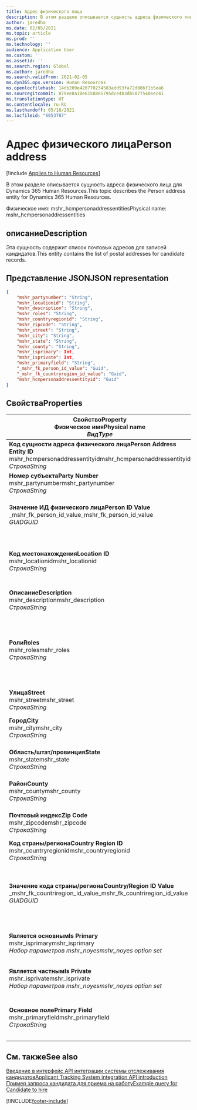 ```yaml
---
title: Адрес физического лица
description: В этом разделе описывается сущность адреса физического лица для Dynamics 365 Human Resources.
author: jaredha
ms.date: 02/05/2021
ms.topic: article
ms.prod: ''
ms.technology: ''
audience: Application User
ms.custom: ''
ms.assetid: ''
ms.search.region: Global
ms.author: jaredha
ms.search.validFrom: 2021-02-05
ms.dyn365.ops.version: Human Resources
ms.openlocfilehash: 14db209e420770234583add93fa72d086f1b5ea6
ms.sourcegitcommit: 879ee8a10e6158885795dce4b3db5077540eec41
ms.translationtype: HT
ms.contentlocale: ru-RU
ms.lasthandoff: 05/18/2021
ms.locfileid: "6053787"
---
```

# <a name="person-address"></a><span data-ttu-id="44c58-103">Адрес физического лица</span><span class="sxs-lookup"><span data-stu-id="44c58-103">Person address</span></span>

[!include [Applies to Human Resources](../includes/applies-to-hr.md)]

<span data-ttu-id="44c58-104">В этом разделе описывается сущность адреса физического лица для Dynamics 365 Human Resources.</span><span class="sxs-lookup"><span data-stu-id="44c58-104">This topic describes the Person address entity for Dynamics 365 Human Resources.</span></span>

<span data-ttu-id="44c58-105">Физическое имя: mshr_hcmpersonaddressentities</span><span class="sxs-lookup"><span data-stu-id="44c58-105">Physical name: mshr_hcmpersonaddressentities</span></span>

## <a name="description"></a><span data-ttu-id="44c58-106">описание</span><span class="sxs-lookup"><span data-stu-id="44c58-106">Description</span></span>

<span data-ttu-id="44c58-107">Эта сущность содержит список почтовых адресов для записей кандидатов.</span><span class="sxs-lookup"><span data-stu-id="44c58-107">This entity contains the list of postal addresses for candidate records.</span></span>

## <a name="json-representation"></a><span data-ttu-id="44c58-108">Представление JSON</span><span class="sxs-lookup"><span data-stu-id="44c58-108">JSON representation</span></span>

```json
{
    "mshr_partynumber": "String",
    "mshr_locationid": "String",
    "mshr_description": "String",
    "mshr_roles": "String",
    "mshr_countryregionid": "String",
    "mshr_zipcode": "String",
    "mshr_street": "String",
    "mshr_city": "String",
    "mshr_state": "String",
    "mshr_county": "String",
    "mshr_isprimary": Int,
    "mshr_isprivate": Int,
    "mshr_primaryfield": "String",
    "_mshr_fk_person_id_value": "Guid",
    "_mshr_fk_countryregion_id_value": "Guid",
    "mshr_hcmpersonaddressentityid": "Guid"
}
```

## <a name="properties"></a><span data-ttu-id="44c58-109">Свойства</span><span class="sxs-lookup"><span data-stu-id="44c58-109">Properties</span></span>

| <span data-ttu-id="44c58-110">Свойство</span><span class="sxs-lookup"><span data-stu-id="44c58-110">Property</span></span><br><span data-ttu-id="44c58-111">**Физическое имя**</span><span class="sxs-lookup"><span data-stu-id="44c58-111">**Physical name**</span></span><br><span data-ttu-id="44c58-112">**_Вид_**</span><span class="sxs-lookup"><span data-stu-id="44c58-112">**_Type_**</span></span> | <span data-ttu-id="44c58-113">Использование</span><span class="sxs-lookup"><span data-stu-id="44c58-113">Use</span></span> | <span data-ttu-id="44c58-114">описание</span><span class="sxs-lookup"><span data-stu-id="44c58-114">Description</span></span> |
| --- | --- | --- |
| <span data-ttu-id="44c58-115">**Код сущности адреса физического лица**</span><span class="sxs-lookup"><span data-stu-id="44c58-115">**Person Address Entity ID**</span></span><br><span data-ttu-id="44c58-116">mshr_hcmpersonaddressentityid</span><span class="sxs-lookup"><span data-stu-id="44c58-116">mshr_hcmpersonaddressentityid</span></span><br><span data-ttu-id="44c58-117">*Строка*</span><span class="sxs-lookup"><span data-stu-id="44c58-117">*String*</span></span> | <span data-ttu-id="44c58-118">Только для чтения</span><span class="sxs-lookup"><span data-stu-id="44c58-118">Read-only</span></span><br><span data-ttu-id="44c58-119">Требуется</span><span class="sxs-lookup"><span data-stu-id="44c58-119">Required</span></span> | <span data-ttu-id="44c58-120">Созданный системой уникальный идентификатор записи сущности.</span><span class="sxs-lookup"><span data-stu-id="44c58-120">System-generated unique identifier for the entity record.</span></span> |
| <span data-ttu-id="44c58-121">**Номер субъекта**</span><span class="sxs-lookup"><span data-stu-id="44c58-121">**Party Number**</span></span><br><span data-ttu-id="44c58-122">mshr_partynumber</span><span class="sxs-lookup"><span data-stu-id="44c58-122">mshr_partynumber</span></span><br><span data-ttu-id="44c58-123">*Строка*</span><span class="sxs-lookup"><span data-stu-id="44c58-123">*String*</span></span> | <span data-ttu-id="44c58-124">Чтение/запись</span><span class="sxs-lookup"><span data-stu-id="44c58-124">Read/write</span></span><br><span data-ttu-id="44c58-125">Требуется</span><span class="sxs-lookup"><span data-stu-id="44c58-125">Required</span></span> | <span data-ttu-id="44c58-126">ИД связанной записи субъекта (физического лица).</span><span class="sxs-lookup"><span data-stu-id="44c58-126">The ID of the associated party (person) record.</span></span> |
| <span data-ttu-id="44c58-127">**Значение ИД физического лица**</span><span class="sxs-lookup"><span data-stu-id="44c58-127">**Person ID Value**</span></span><br><span data-ttu-id="44c58-128">_mshr_fk_person_id_value</span><span class="sxs-lookup"><span data-stu-id="44c58-128">_mshr_fk_person_id_value</span></span><br><span data-ttu-id="44c58-129">*GUID*</span><span class="sxs-lookup"><span data-stu-id="44c58-129">*GUID*</span></span> | <span data-ttu-id="44c58-130">Только для чтения</span><span class="sxs-lookup"><span data-stu-id="44c58-130">Read-only</span></span><br><span data-ttu-id="44c58-131">Требуется</span><span class="sxs-lookup"><span data-stu-id="44c58-131">Required</span></span><br><span data-ttu-id="44c58-132">Внешний ключ: mshr_dirpersonentityid сущности mshr_dirpersonentity</span><span class="sxs-lookup"><span data-stu-id="44c58-132">Foreign key: mshr_dirpersonentityid of mshr_dirpersonentity</span></span> | <span data-ttu-id="44c58-133">Созданный системой уникальный идентификатор записи сущности субъекта (физического лица).</span><span class="sxs-lookup"><span data-stu-id="44c58-133">The system-generated identifier of the party (person) entity record.</span></span> |
| <span data-ttu-id="44c58-134">**Код местонахождения**</span><span class="sxs-lookup"><span data-stu-id="44c58-134">**Location ID**</span></span><br><span data-ttu-id="44c58-135">mshr_locationid</span><span class="sxs-lookup"><span data-stu-id="44c58-135">mshr_locationid</span></span><br><span data-ttu-id="44c58-136">*Строка*</span><span class="sxs-lookup"><span data-stu-id="44c58-136">*String*</span></span> | <span data-ttu-id="44c58-137">Чтение/запись</span><span class="sxs-lookup"><span data-stu-id="44c58-137">Read/write</span></span><br><span data-ttu-id="44c58-138">Требуется</span><span class="sxs-lookup"><span data-stu-id="44c58-138">Required</span></span> | <span data-ttu-id="44c58-139">ИД местоположения записи адреса.</span><span class="sxs-lookup"><span data-stu-id="44c58-139">The location ID of the address record.</span></span> <span data-ttu-id="44c58-140">Настройте в сущности mshr_logisticspostaladdresslocationcdsentity.</span><span class="sxs-lookup"><span data-stu-id="44c58-140">Set up in mshr_logisticspostaladdresslocationcdsentity entity.</span></span> |
| <span data-ttu-id="44c58-141">**Описание**</span><span class="sxs-lookup"><span data-stu-id="44c58-141">**Description**</span></span><br><span data-ttu-id="44c58-142">mshr_description</span><span class="sxs-lookup"><span data-stu-id="44c58-142">mshr_description</span></span><br><span data-ttu-id="44c58-143">*Строка*</span><span class="sxs-lookup"><span data-stu-id="44c58-143">*String*</span></span> | <span data-ttu-id="44c58-144">Чтение/запись</span><span class="sxs-lookup"><span data-stu-id="44c58-144">Read/write</span></span><br><span data-ttu-id="44c58-145">Требуется</span><span class="sxs-lookup"><span data-stu-id="44c58-145">Required</span></span> | <span data-ttu-id="44c58-146">Описание адреса кандидата.</span><span class="sxs-lookup"><span data-stu-id="44c58-146">A description of the candidate’s address.</span></span> |
| <span data-ttu-id="44c58-147">**Роли**</span><span class="sxs-lookup"><span data-stu-id="44c58-147">**Roles**</span></span><br><span data-ttu-id="44c58-148">mshr_roles</span><span class="sxs-lookup"><span data-stu-id="44c58-148">mshr_roles</span></span><br><span data-ttu-id="44c58-149">*Строка*</span><span class="sxs-lookup"><span data-stu-id="44c58-149">*String*</span></span> | <span data-ttu-id="44c58-150">Чтение/запись</span><span class="sxs-lookup"><span data-stu-id="44c58-150">Read/write</span></span><br><span data-ttu-id="44c58-151">Требуется</span><span class="sxs-lookup"><span data-stu-id="44c58-151">Required</span></span> | <span data-ttu-id="44c58-152">Роли, назначенные для этого адреса.</span><span class="sxs-lookup"><span data-stu-id="44c58-152">The roles assigned for this address.</span></span> <span data-ttu-id="44c58-153">Можно назначить несколько ролей.</span><span class="sxs-lookup"><span data-stu-id="44c58-153">More than one role can be assigned.</span></span> <span data-ttu-id="44c58-154">Каждая роль должна быть разделена точкой с запятой.</span><span class="sxs-lookup"><span data-stu-id="44c58-154">Each role should be separated by a semicolon.</span></span> <span data-ttu-id="44c58-155">Допустимые значения, содержащиеся в сущности mshr_logisticslocationroleentity.</span><span class="sxs-lookup"><span data-stu-id="44c58-155">Valid values contained in the mshr_logisticslocationroleentity entity.</span></span> |
| <span data-ttu-id="44c58-156">**Улица**</span><span class="sxs-lookup"><span data-stu-id="44c58-156">**Street**</span></span><br><span data-ttu-id="44c58-157">mshr_street</span><span class="sxs-lookup"><span data-stu-id="44c58-157">mshr_street</span></span><br><span data-ttu-id="44c58-158">*Строка*</span><span class="sxs-lookup"><span data-stu-id="44c58-158">*String*</span></span> | <span data-ttu-id="44c58-159">Чтение/запись</span><span class="sxs-lookup"><span data-stu-id="44c58-159">Read/write</span></span><br><span data-ttu-id="44c58-160">Необязательный</span><span class="sxs-lookup"><span data-stu-id="44c58-160">Optional</span></span> | <span data-ttu-id="44c58-161">Номер дома.</span><span class="sxs-lookup"><span data-stu-id="44c58-161">The street number.</span></span> |
| <span data-ttu-id="44c58-162">**Город**</span><span class="sxs-lookup"><span data-stu-id="44c58-162">**City**</span></span><br><span data-ttu-id="44c58-163">mshr_city</span><span class="sxs-lookup"><span data-stu-id="44c58-163">mshr_city</span></span><br><span data-ttu-id="44c58-164">*Строка*</span><span class="sxs-lookup"><span data-stu-id="44c58-164">*String*</span></span> | <span data-ttu-id="44c58-165">Чтение/запись</span><span class="sxs-lookup"><span data-stu-id="44c58-165">Read/write</span></span><br><span data-ttu-id="44c58-166">Необязательный</span><span class="sxs-lookup"><span data-stu-id="44c58-166">Optional</span></span> | <span data-ttu-id="44c58-167">Город в адресе.</span><span class="sxs-lookup"><span data-stu-id="44c58-167">The city of the address.</span></span> <span data-ttu-id="44c58-168">Настройте в сущности mshr_logisticsaddresscityentity.</span><span class="sxs-lookup"><span data-stu-id="44c58-168">Set up in mshr_logisticsaddresscityentity entity.</span></span> |
| <span data-ttu-id="44c58-169">**Область/штат/провинция**</span><span class="sxs-lookup"><span data-stu-id="44c58-169">**State**</span></span><br><span data-ttu-id="44c58-170">mshr_state</span><span class="sxs-lookup"><span data-stu-id="44c58-170">mshr_state</span></span><br><span data-ttu-id="44c58-171">*Строка*</span><span class="sxs-lookup"><span data-stu-id="44c58-171">*String*</span></span> | <span data-ttu-id="44c58-172">Чтение/запись</span><span class="sxs-lookup"><span data-stu-id="44c58-172">Read/write</span></span><br><span data-ttu-id="44c58-173">Необязательный</span><span class="sxs-lookup"><span data-stu-id="44c58-173">Optional</span></span> | <span data-ttu-id="44c58-174">Регион в адресе.</span><span class="sxs-lookup"><span data-stu-id="44c58-174">The state of the address.</span></span> <span data-ttu-id="44c58-175">Настройте в сущности mshr_logisticsaddressstateentity.</span><span class="sxs-lookup"><span data-stu-id="44c58-175">Set up in mshr_logisticsaddressstateentity entity.</span></span> |
| <span data-ttu-id="44c58-176">**Райoн**</span><span class="sxs-lookup"><span data-stu-id="44c58-176">**County**</span></span><br><span data-ttu-id="44c58-177">mshr_county</span><span class="sxs-lookup"><span data-stu-id="44c58-177">mshr_county</span></span><br><span data-ttu-id="44c58-178">*Строка*</span><span class="sxs-lookup"><span data-stu-id="44c58-178">*String*</span></span> | <span data-ttu-id="44c58-179">Чтение/запись</span><span class="sxs-lookup"><span data-stu-id="44c58-179">Read/write</span></span><br><span data-ttu-id="44c58-180">Необязательный</span><span class="sxs-lookup"><span data-stu-id="44c58-180">Optional</span></span> | <span data-ttu-id="44c58-181">Район в адресе.</span><span class="sxs-lookup"><span data-stu-id="44c58-181">The county of the address.</span></span> <span data-ttu-id="44c58-182">Настройте в сущности mshr_logisticsaddresscountyentity.</span><span class="sxs-lookup"><span data-stu-id="44c58-182">Set up in mshr_logisticsaddresscountyentity entity.</span></span> |
| <span data-ttu-id="44c58-183">**Почтовый индекс**</span><span class="sxs-lookup"><span data-stu-id="44c58-183">**Zip Code**</span></span><br><span data-ttu-id="44c58-184">mshr_zipcode</span><span class="sxs-lookup"><span data-stu-id="44c58-184">mshr_zipcode</span></span><br><span data-ttu-id="44c58-185">*Строка*</span><span class="sxs-lookup"><span data-stu-id="44c58-185">*String*</span></span> | <span data-ttu-id="44c58-186">Чтение/запись</span><span class="sxs-lookup"><span data-stu-id="44c58-186">Read/write</span></span><br><span data-ttu-id="44c58-187">Необязательный</span><span class="sxs-lookup"><span data-stu-id="44c58-187">Optional</span></span> | <span data-ttu-id="44c58-188">Почтовый индекс в адресе.</span><span class="sxs-lookup"><span data-stu-id="44c58-188">The zip/postal code of the address.</span></span> <span data-ttu-id="44c58-189">Настройте в сущности mshr_logisticsaddresspostalcodeentity.</span><span class="sxs-lookup"><span data-stu-id="44c58-189">Set up in mshr_logisticsaddresspostalcodeentity entity.</span></span> |
| <span data-ttu-id="44c58-190">**Код страны/региона**</span><span class="sxs-lookup"><span data-stu-id="44c58-190">**Country Region ID**</span></span><br><span data-ttu-id="44c58-191">mshr_countryregionid</span><span class="sxs-lookup"><span data-stu-id="44c58-191">mshr_countryregionid</span></span><br><span data-ttu-id="44c58-192">*Строка*</span><span class="sxs-lookup"><span data-stu-id="44c58-192">*String*</span></span> | <span data-ttu-id="44c58-193">Чтение/запись</span><span class="sxs-lookup"><span data-stu-id="44c58-193">Read/write</span></span><br><span data-ttu-id="44c58-194">Необязательный</span><span class="sxs-lookup"><span data-stu-id="44c58-194">Optional</span></span> | <span data-ttu-id="44c58-195">Страна или регион в адресе.</span><span class="sxs-lookup"><span data-stu-id="44c58-195">The country or region of the address.</span></span> |
| <span data-ttu-id="44c58-196">**Значение кода страны/региона**</span><span class="sxs-lookup"><span data-stu-id="44c58-196">**Country/Region ID Value**</span></span><br><span data-ttu-id="44c58-197">_mshr_fk_countriregion_id_value</span><span class="sxs-lookup"><span data-stu-id="44c58-197">_mshr_fk_countriregion_id_value</span></span><br><span data-ttu-id="44c58-198">*GUID*</span><span class="sxs-lookup"><span data-stu-id="44c58-198">*GUID*</span></span> | <span data-ttu-id="44c58-199">Только для чтения</span><span class="sxs-lookup"><span data-stu-id="44c58-199">Read-only</span></span><br><span data-ttu-id="44c58-200">Необязательный</span><span class="sxs-lookup"><span data-stu-id="44c58-200">Optional</span></span><br><span data-ttu-id="44c58-201">Внешний ключ: mshr_logisticaddresscountryregionentityid сущности mshr_logisticsaddresscountryregionentity</span><span class="sxs-lookup"><span data-stu-id="44c58-201">Foreign key: mshr_logisticaddresscountryregionentityid of mshr_logisticsaddresscountryregionentity</span></span> | <span data-ttu-id="44c58-202">Созданный системой уникальный идентификатор страны/региона адреса.</span><span class="sxs-lookup"><span data-stu-id="44c58-202">System-generated unique identifier of the country/region of the address.</span></span> |
| <span data-ttu-id="44c58-203">**Является основным**</span><span class="sxs-lookup"><span data-stu-id="44c58-203">**Is Primary**</span></span><br><span data-ttu-id="44c58-204">mshr_isprimary</span><span class="sxs-lookup"><span data-stu-id="44c58-204">mshr_isprimary</span></span><br><span data-ttu-id="44c58-205">*Набор параметров mshr_noyes*</span><span class="sxs-lookup"><span data-stu-id="44c58-205">*mshr_noyes option set*</span></span> | <span data-ttu-id="44c58-206">Чтение/запись</span><span class="sxs-lookup"><span data-stu-id="44c58-206">Read/write</span></span><br><span data-ttu-id="44c58-207">Требуется</span><span class="sxs-lookup"><span data-stu-id="44c58-207">Required</span></span> | <span data-ttu-id="44c58-208">Указывает, является ли этот адрес основным адресом физического лица определенной роли.</span><span class="sxs-lookup"><span data-stu-id="44c58-208">Identifies whether this address is the primary address for the person of the defined role.</span></span> |
| <span data-ttu-id="44c58-209">**Является частным**</span><span class="sxs-lookup"><span data-stu-id="44c58-209">**Is Private**</span></span><br><span data-ttu-id="44c58-210">mshr_isprivate</span><span class="sxs-lookup"><span data-stu-id="44c58-210">mshr_isprivate</span></span><br><span data-ttu-id="44c58-211">*Набор параметров mshr_noyes*</span><span class="sxs-lookup"><span data-stu-id="44c58-211">*mshr_noyes option set*</span></span> | <span data-ttu-id="44c58-212">Чтение/запись</span><span class="sxs-lookup"><span data-stu-id="44c58-212">Read/write</span></span><br><span data-ttu-id="44c58-213">Требуется</span><span class="sxs-lookup"><span data-stu-id="44c58-213">Required</span></span> | <span data-ttu-id="44c58-214">Указывает, является ли этот адрес личным адресом для данного физического лица.</span><span class="sxs-lookup"><span data-stu-id="44c58-214">Identifies whether this address is a private address for the person.</span></span> |
| <span data-ttu-id="44c58-215">**Основное поле**</span><span class="sxs-lookup"><span data-stu-id="44c58-215">**Primary Field**</span></span><br><span data-ttu-id="44c58-216">mshr_primaryfield</span><span class="sxs-lookup"><span data-stu-id="44c58-216">mshr_primaryfield</span></span><br><span data-ttu-id="44c58-217">*Строка*</span><span class="sxs-lookup"><span data-stu-id="44c58-217">*String*</span></span> | <span data-ttu-id="44c58-218">Только для чтения</span><span class="sxs-lookup"><span data-stu-id="44c58-218">Read-only</span></span><br><span data-ttu-id="44c58-219">Требуется</span><span class="sxs-lookup"><span data-stu-id="44c58-219">Required</span></span> | <span data-ttu-id="44c58-220">Поле, используемое в качестве первичного идентификатора записи сущности.</span><span class="sxs-lookup"><span data-stu-id="44c58-220">Field used as a primary identifier of the entity record.</span></span> <span data-ttu-id="44c58-221">Комбинация номера субъекта и кода местоположения.</span><span class="sxs-lookup"><span data-stu-id="44c58-221">Combination of party number and location ID.</span></span> |

## <a name="see-also"></a><span data-ttu-id="44c58-222">См. также</span><span class="sxs-lookup"><span data-stu-id="44c58-222">See also</span></span>

[<span data-ttu-id="44c58-223">Введение в интерфейс API интеграции системы отслеживания кандидатов</span><span class="sxs-lookup"><span data-stu-id="44c58-223">Applicant Tracking System integration API introduction</span></span>](hr-admin-integration-ats-api-introduction.md)<br>
[<span data-ttu-id="44c58-224">Пример запроса кандидата для приема на работу</span><span class="sxs-lookup"><span data-stu-id="44c58-224">Example query for Candidate to hire</span></span>](hr-admin-integration-ats-api-candidate-to-hire-example-query.md)



[!INCLUDE[footer-include](../includes/footer-banner.md)]